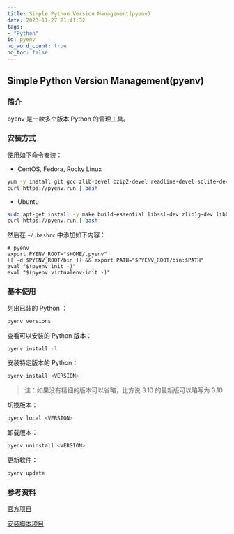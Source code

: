```yaml
---
title: Simple Python Version Management(pyenv)
date: 2023-11-27 21:41:32
tags: 
- "Python"
id: pyenv
no_word_count: true
no_toc: false
---
```


## Simple Python Version Management(pyenv)

### 简介

pyenv 是一款多个版本 Python 的管理工具。

### 安装方式

使用如下命令安装：

- CentOS, Fedora, Rocky Linux

```bash
yum -y install git gcc zlib-devel bzip2-devel readline-devel sqlite-devel openssl-devel libffi libffi-devel tk-devel xz xz-devel -y
curl https://pyenv.run | bash
```

- Ubuntu

```bash
sudo apt-get install -y make build-essential libssl-dev zlib1g-dev libbz2-dev libreadline-dev libsqlite3-dev wget curl llvm libncurses5-dev libncursesw5-dev xz-utils tk-dev libffi-dev liblzma-dev openssl git -y
curl https://pyenv.run | bash
```

然后在 `~/.bashrc` 中添加如下内容：

```text
# pyenv
export PYENV_ROOT="$HOME/.pyenv"
[[ -d $PYENV_ROOT/bin ]] && export PATH="$PYENV_ROOT/bin:$PATH"
eval "$(pyenv init -)"
eval "$(pyenv virtualenv-init -)"
```

### 基本使用

列出已装的 Python ：

```bash
pyenv versions
```

查看可以安装的 Python 版本：

```bash
pyenv install -l
```

安装特定版本的 Python：

```bash
pyenv install <VERSION>
```

> 注：如果没有精细的版本可以省略，比方说 3.10 的最新版可以略写为 3.10

切换版本：

```bash
pyenv local <VERSION>
```

卸载版本：

```bash
pyenv uninstall <VERSION>
```

更新软件：

```bash
pyenv update
```

### 参考资料

[官方项目](https://github.com/pyenv/pyenv)

[安装脚本项目](https://github.com/pyenv/pyenv-installer)

